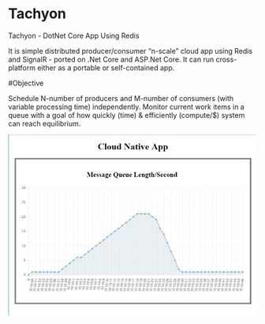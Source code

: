 # Tachyon
Tachyon - DotNet Core App Using Redis

It is simple distributed producer/consumer “n-scale” cloud app using Redis and SignalR - ported on .Net Core and ASP.Net Core. It can run cross-platform either as a portable or self-contained app. 

#Objective

Schedule N-number of producers and M-number of consumers (with variable processing time) independently. Monitor current work items in a queue with a goal of how quickly (time) & efficiently (compute/$) system can reach equilibrium.

![alt tag](https://github.com/uday31in/Tachyon/blob/master/Tachyon.jpg)

